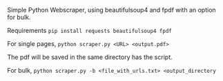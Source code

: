 Simple Python Webscraper, using beautifulsoup4 and fpdf with an option for bulk.

Requirements `pip install requests beautifulsoup4 fpdf`

For single pages, `python scraper.py <URL> <output.pdf>`

The pdf will be saved in the same directory has the script.

For bulk, `python scraper.py -b <file_with_urls.txt> <output_directory`
